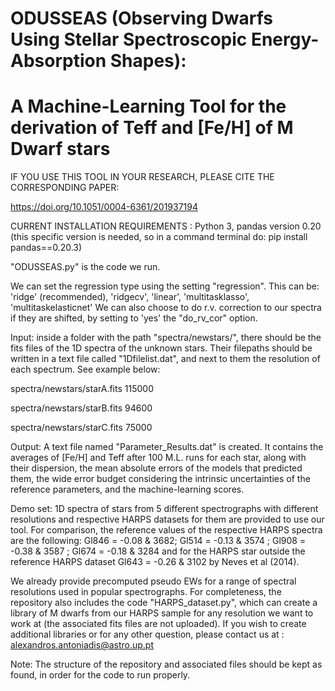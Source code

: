 # ODUSSEAS (Observing Dwarfs Using Stellar Spectroscopic Energy-Absorption Shapes):
# A Machine-Learning Tool for the derivation of Teff and [Fe/H] of M Dwarf stars

IF YOU USE THIS TOOL IN YOUR RESEARCH, PLEASE CITE THE CORRESPONDING PAPER:

https://doi.org/10.1051/0004-6361/201937194


CURRENT INSTALLATION REQUIREMENTS : 
Python 3, pandas version 0.20 (this specific version is needed, so in a command terminal do: pip install pandas==0.20.3)


"ODUSSEAS.py" is the code we run.

We can set the regression type using the setting "regression".
This can be: 'ridge' (recommended), 'ridgecv', 'linear', 'multitasklasso', 'multitaskelasticnet'
We can also choose to do r.v. correction to our spectra if they are shifted, by setting to 'yes' the "do_rv_cor" option.

Input: inside a folder with the path "spectra/newstars/", there should be the fits files of the 1D spectra of the unknown stars. Their filepaths should be written in a text file called "1Dfilelist.dat", and next to them the resolution of each spectrum. See example below:

spectra/newstars/starA.fits 115000

spectra/newstars/starB.fits 94600

spectra/newstars/starC.fits 75000

Output: A text file named "Parameter_Results.dat" is created. It contains the averages of [Fe/H] and Teff after 100 M.L. runs for each star, along with their dispersion, the mean absolute errors of the models that predicted them, the wide error budget considering the intrinsic uncertainties of the reference parameters, and the machine-learning scores.

Demo set: 1D spectra of stars from 5 different spectrographs with different resolutions and respective HARPS datasets for them are provided to use our tool. For comparison, the reference values of the respective HARPS spectra are the following: Gl846 = -0.08 & 3682; Gl514 = -0.13 & 3574 ; Gl908 = -0.38 & 3587 ; Gl674 = -0.18 & 3284 and for the HARPS star outside the reference HARPS dataset Gl643 = -0.26 & 3102 by Neves et al (2014).

We already provide precomputed pseudo EWs for a range of spectral resolutions used in popular spectrographs. For completeness, the repository also includes the code "HARPS_dataset.py", which can create a library of M dwarfs from our HARPS sample for any resolution we want to work at (the associated fits files are not uploaded). If you wish to create additional libraries or for any other question, please contact us at : alexandros.antoniadis@astro.up.pt

Note: The structure of the repository and associated files should be kept as found, in order for the code to run properly.



